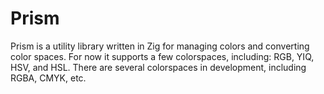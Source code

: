 # Prism
Prism is a utility library written in Zig for managing colors and converting color spaces. For now it supports a few colorspaces, including: RGB, YIQ, HSV, and HSL. There are several colorspaces in development, including RGBA, CMYK, etc.